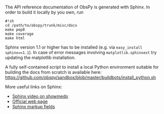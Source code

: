The API reference documentation of ObsPy is generated with Sphinx. In order to build it locally by you own, run
```
#!sh
cd /path/to/obspy/trunk/misc/docs
make pep8
make coverage
make html
```

Sphinx version 1.1 or higher has to be installed (e.g. via ```easy_install sphinx==1.1```). In case of error messages involving ```matplotlib.sphinxext``` try updating the matplotlib installation.

A fully self-contained script to install a local Python environment suitable for building the docs from scratch is available here: https://github.com/obspy/sandbox/blob/master/buildbots/install_python.sh

More useful links on Sphinx:
 * [Sphinx video on showmedo](http://showmedo.com/videotutorials/video?name=2910020&fromSeriesID=291)
 * [Official web page](http://sphinx.pocoo.org)
 * [Sphinx markup fields](http://sphinx.pocoo.org/markup/desc.html?highlight=params#info-field-lists)
